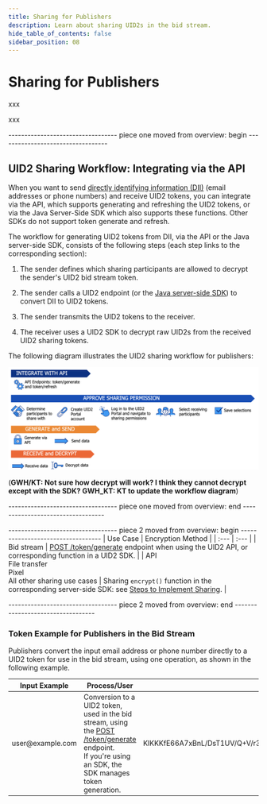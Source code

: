 ```yaml
---
title: Sharing for Publishers
description: Learn about sharing UID2s in the bid stream.
hide_table_of_contents: false
sidebar_position: 08
---
```


# Sharing for Publishers

xxx

<!-- It includes the following:

- [xxx](#xxx)
- [xxx](#xxx)
  - [xxx](#xxx)
  - [xxx](#xxx)
- [xxx](#xxx)
  - [xxx](#xxx) -->

xxx











---------------------------------- piece one moved from overview: begin ----------------------------------
## UID2 Sharing Workflow: Integrating via the API

When you want to send [directly identifying information (DII)](../ref-info/glossary-uid.md#gl-dii) (email addresses or phone numbers) and receive UID2 tokens, you can integrate via the API, which supports generating and refreshing the UID2 tokens, or via the Java Server-Side SDK which also supports these functions. Other SDKs do not support token generate and refresh.

The workflow for generating UID2 tokens from DII, via the API or the Java server-side SDK, consists of the following steps (each step links to the corresponding section):

1. The sender defines which sharing participants are allowed to decrypt the sender's UID2 bid stream token.

1. The sender calls a UID2 endpoint (or the [Java server-side SDK](../sdks/uid2-sdk-ref-java.md)) to convert DII to UID2 tokens.

1. The sender transmits the UID2 tokens to the receiver.

1. The receiver uses a UID2 SDK to decrypt raw UID2s from the received UID2 sharing tokens.

The following diagram illustrates the UID2 sharing workflow for publishers:

![UID2 Sharing Permission Integration Workflow for publishers](images/UID2_Sharing_Diagram_Integrate_SDK_Bid_Stream.png)

(**GWH/KT: Not sure how decrypt will work? I think they cannot decrypt except with the SDK? GWH_KT: KT to update the workflow diagram**)

---------------------------------- piece one moved from overview: end ----------------------------------

---------------------------------- piece 2 moved from overview: begin ----------------------------------
| Use Case | Encryption Method |
| :--- | :--- |
| Bid stream | [POST /token/generate](../endpoints/post-token-generate.md) endpoint when using the UID2 API, or corresponding function in a UID2 SDK. |
| API<br/>File transfer<br/>Pixel<br/>All other sharing use cases | Sharing `encrypt()` function in the corresponding server-side SDK: see [Steps to Implement Sharing](sharing-implementing.md#steps-to-implement-sharing). |

---------------------------------- piece 2 moved from overview: end ----------------------------------




### Token Example for Publishers in the Bid Stream

Publishers convert the input email address or phone number directly to a UID2 token for use in the bid stream, using one operation, as shown in the following example.

<table>
<colgroup>
    <col style={{
      width: "30%"
    }} />
    <col style={{
      width: "40%"
    }} />
    <col style={{
      width: "30%"
    }} />
   
  </colgroup>
<thead>
<tr>
<th>Input Example</th>
<th>Process/User</th>
<th >Result</th>
</tr>
</thead>
<tbody>
<tr>
<td>user@example.com</td>
<td>Conversion to a UID2 token, used in the bid stream, using the <a href="../endpoints/post-token-generate">POST /token/generate</a> endpoint.<br/>If you're using an SDK, the SDK manages token generation.</td>
<td style={{
  wordBreak: "break-all"
}}>KlKKKfE66A7xBnL/DsT1UV/Q+V/r3xwKL89Wp7hpNllxmNkPaF8vdzenDvfoatn6sSXbFf5DfW9wwbdDwMnnOVpPxojkb8KYSGUte/FLSHtg4CLKMX52UPRV7H9UbWYvXgXC4PaVrGp/Jl5zaxPIDbAW0chULHxS+3zQCiiwHbIHshM+oJ==</td>
</tr>
</tbody>
</table>















